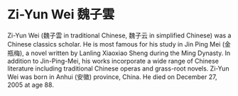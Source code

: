 # Zi-Yun Wei 魏子雲

Zi-Yun Wei (魏子雲 in traditional Chinese, 魏子云 in simplified Chinese) was a Chinese classics scholar.
He is most famous for his study in Jin Ping Mei (金瓶梅), a novel written by Lanling Xiaoxiao Sheng during the Ming Dynasty.
In addition to Jin-Ping-Mei, his works incorporate a wide range of Chinese literature including traditional Chinese operas and grass-root novels. Zi-Yun Wei was born in Anhui (安徽) province, China.
He died on December 27, 2005 at age 88.
